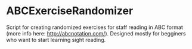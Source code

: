 # ABCExerciseRandomizer
Script for creating randomized exercises for staff reading in ABC format (more info here: http://abcnotation.com/). Designed mostly for begginers who want to start learning sight reading.
